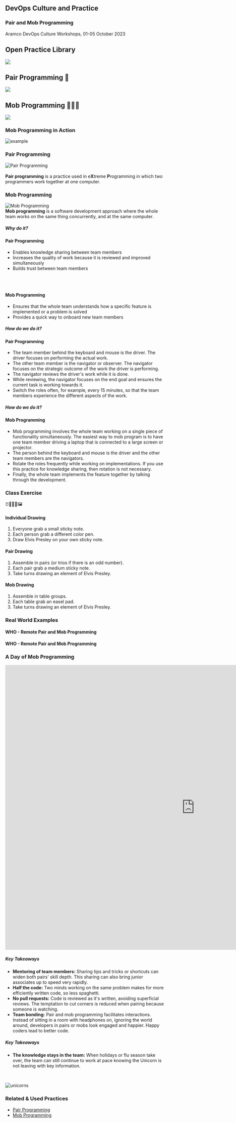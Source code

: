 <!-- .slide: data-background-image="images/RH_NewBrand_Background.png" -->
## DevOps Culture and Practice <!-- {.element: class="course-title"} -->
### Pair and Mob Programming <!-- {.element: class="title-color"} -->
Aramco DevOps Culture Workshops, 01-05 October 2023 <!-- {.element: class="title-color"} -->



<!-- .slide: data-background-size="stretch" data-background-image="images/opl-logo.png", class="white-style" -->
<div class="r-stack">
<div class="fragment fade-out " data-fragment-index="0" >
  <h2>Open Practice Library</h2>
  <img src="images/opl-complete.png">
</div>
<div class="fragment fade-in-then-out" data-fragment-index="0" >
  <h2>Pair Programming 👬</h2>
  <a target="_blank" href="https://openpracticelibrary.com/practice/pair-programming/">
  <img src="images/opl-foundation.png">
  </a>
</div>
<div class="fragment" data-fragment-index="1" >
  <h2>Mob Programming 👭👫👬</h2>
  <a target="_blank" href="https://openpracticelibrary.com/practice/mob-programming/">
  <img src="images/opl-foundation.png">
  </a>
</div>
</div>



### Mob Programming in Action
![example](images/pair-and-mob-programming/example-mob.jpg)



### Pair Programming
![Pair Programming](images/pair-and-mob-programming/coaching-coders-coding.jpg) <!-- {.element: class="inline-image"} -->
</br>
</br>
**Pair programming** is a practice used in e**X**treme **P**rogramming in which
two programmers work together at one computer.



### Mob Programming
![Mob Programming](images/pair-and-mob-programming/chairs-developer-development.jpg) <!-- {.element: class="inline-image"} -->
</br>
**Mob programming** is a software development approach where the whole team
works on the same thing concurrently, and at the same computer.



##### Why do it?
#### Pair Programming
* Enables knowledge sharing between team members
* Increases the quality of work because it is reviewed and improved simultaneously
* Builds trust between team members
</br>
</br>

#### Mob Programming
* Ensures that the whole team understands how a specific feature is implemented or a problem is solved
* Provides a quick way to onboard new team members



##### How do we do it?
#### Pair Programming
* The team member behind the keyboard and mouse is the driver. The driver focuses on performing the actual work.
* The other team member is the navigator or observer. The navigator focuses on the strategic outcome of the work the driver is performing.
* The navigator reviews the driver's work while it is done.
* While reviewing, the navigator focuses on the end goal and ensures the current task is working towards it.
* Switch the roles often, for example, every 15 minutes, so that the team members experience the different aspects of the work.



##### How do we do it?
#### Mob Programming
* Mob programming involves the whole team working on a single piece of functionality simultaneously. The easiest way to mob program is to have one team member driving a laptop that is connected to a large screen or projector.
* The person behind the keyboard and mouse is the driver and the other team members are the navigators. 
* Rotate the roles frequently while working on implementations. If you use this practice for knowledge sharing, then rotation is not necessary.
* Finally, the whole team implements the feature together by talking through the development.




### Class Exercise
⏰🎨👨‍🎨🖼



#### Individual Drawing

1. Everyone grab a small sticky note.
2. Each person grab a different color pen.
3. Draw Elvis Presley on your own sticky note.



#### Pair Drawing

1. Assemble in pairs (or trios if there is an odd number).
2. Each pair grab a medium sticky note.
3. Take turns drawing an element of Elvis Presley.



#### Mob Drawing

1. Assemble in table groups.
2. Each table grab an easel pad.
3. Take turns drawing an element of Elvis Presley.



### Real World Examples



#### WHO - Remote Pair and Mob Programming <!-- .element: class="title-bottom-left" -->
<!-- .slide: data-background-size="contain" data-background-image="images/pair-and-mob-programming/example-who-2.png", class="white-style" -->



#### WHO - Remote Pair and Mob Programming <!-- .element: class="title-bottom-left" -->
<!-- .slide: data-background-size="contain" data-background-image="images/pair-and-mob-programming/pair-and-mob-1.png", class="white-style" -->



### A Day of Mob Programming
<iframe width="1200" height="900" src="https://www.youtube.com/embed/dVqUcNKVbYg" frameborder="0" allow="accelerometer; autoplay; encrypted-media; gyroscope" allowfullscreen></iframe>



##### Key Takeaways
- **Mentoring of team members:** Sharing tips and tricks or shortcuts can widen both pairs' skill depth. This sharing can also bring junior associates up to speed very rapidly.
- **Half the code:** Two minds working on the same problem makes for more efficiently written code, so less spaghetti.
- **No pull requests:** Code is reviewed as it's written, avoiding superficial reviews. The temptation to cut corners is reduced when pairing because someone is watching.
- **Team bonding:** Pair and mob programming facilitates interactions. Instead of sitting in a room with headphones on, ignoring the world around, developers in pairs or mobs look engaged and happier. Happy coders lead to better code.



##### Key Takeaways
- **The knowledge stays in the team:**  When holidays or flu season take over, the team can still continue to work at pace knowing the Unicorn is not leaving with key information.
</br>

![unicorns](images/pair-and-mob-programming/unicorns.jpg)<!-- {.element: class="image-no-shadow"} -->



<!-- .slide: data-background-image="images/book-background.jpeg", class="black-style"  data-background-opacity="0.3" -->
### Related & Used Practices
- [Pair Programming](https://openpracticelibrary.com/practice/pair-programming/)
- [Mob Programming](https://openpracticelibrary.com/practice/mob-programming/)
